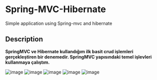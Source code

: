 # Spring-MVC-Hibernate
 Simple application using Spring-mvc and hibernate

## Description

**SpringMVC ve Hibernate kullandığım ilk basit crud işlemleri gerçekleştiren bir denemedir. SpringMVC yapısındaki temel işlevleri kullanmaya çalıştım.**


![image](https://user-images.githubusercontent.com/41667882/127919240-3c8d8505-ba26-4ac9-997e-bbf2e886cb82.png)
![image](https://user-images.githubusercontent.com/41667882/127919445-a8c802c8-a061-46a9-99b4-1e6ecc830190.png)
![image](https://user-images.githubusercontent.com/41667882/127919560-a5d77eb8-9ee3-4244-a4e8-702c0e6ccf42.png)
![image](https://user-images.githubusercontent.com/41667882/127920020-b4be3d13-dc64-4b88-84d5-baaa80589081.png)
![image](https://user-images.githubusercontent.com/41667882/127920107-ce205d70-44c9-4323-af3a-244b27d8eb0e.png)
